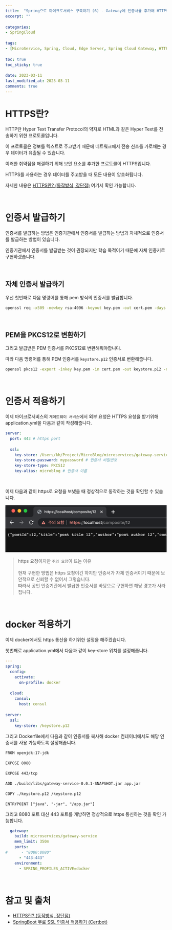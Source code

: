 ```yaml
---
title:  "Spring으로 마이크로서비스 구축하기 (6) - Gateway에 인증서를 추가해 HTTPS 적용하기"
excerpt: ""

categories:
- SpringCloud

tags:
- [MicroService, Spring, Cloud, Edge Server, Spring Cloud Gateway, HTTPS]

toc: true
toc_sticky: true

date: 2023-03-11
last_modified_at: 2023-03-11
comments: true
---
```


# HTTPS란?

HTTP란 Hyper Text Transfer Protocol의 약자로 HTML과 같은 Hyper Text를 전송하기 위한 프로토콜입니다.

이 프로토콜은 정보를 텍스트로 주고받기 때문에 네트워크에서 전송 신호를 가로채는 경우 데이터가 유출될 수 있습니다.

이러한 취약점을 해결하기 위해 보안 요소를 추가한 프로토콜이 HTTPS입니다.

HTTPS를 사용하는 경우 데이터를 주고받을 때 모든 내용이 암호화됩니다.

자세한 내용은 [HTTPS란? (동작방식, 장단점)](https://rachel-kwak.github.io/2021/03/08/HTTPS.html) 여기서 확인 가능합니다.

<br/>

# 인증서 발급하기

인증서를 발급하는 방법은 인증기관에서 인증서를 발급하는 방법과 자체적으로 인증서를 발급하는 방법이 있습니다.

인증기관에서 인증서를 발급받는 것이 권장되지만 학습 목적이기 때문에 자체 인증키로 구현하겠습니다.

<br/>

## 자체 인증서 발급하기

우선 첫번째로 다음 명령어를 통해 pem 방식의 인증서를 발급합니다.

```bash
openssl req -x509 -newkey rsa:4096 -keyout key.pem -out cert.pem -days 365
```

<br/>

## PEM을 PKCS12로 변환하기

그리고 발급받은 PEM 인증서를 PKCS12로 변환해줘야합니다.

따라 다음 명령어를 통해 PEM 인증서를 `keystore.p12` 인증서로 변환해줍니다.

```bash
openssl pkcs12 -export -inkey key.pem -in cert.pem -out keystore.p12 -name microblog
```

<br/>

# 인증서 적용하기

이제 마이크로서비스의 `게이트웨이 서비스`에서 외부 요청은 HTTPS 요청을 받기위해 application.yml을 다음과 같이 작성해줍니다.

```yml
server:
  port: 443 # https port

  ssl:
    key-store: /Users/kh/Project/MicroBlog/microservices/gateway-service/keystore.p12 # 인증서 위치
    key-store-password: mypassword # 인증서 비밀번호
    key-store-type: PKCS12
    key-alias: microblog # 인증서 이름

```

<br/>

이제 다음과 같이 https로 요청을 보냈을 때 정상적으로 동작하는 것을 확인할 수 있습니다.

<img src='../../assets/images/spring-cloud/secure/https-결과.png'>

<br/>

> https 요청이지만 `주의 요함`이 뜨는 이유 <br/><br/>
> 현재 구현한 방법은 https 요청이긴 하지만 인증서가 자체 인증서이기 때문에 보안적으로 신뢰할 수 없어서 그렇습니다. <br/>
> 따라서 공인 인증기관에서 발급한 인증서를 바탕으로 구현하면 해당 경고가 사라집니다.

<br/>

# docker 적용하기

이제 docker에서도 https 통신을 하기위한 설정을 해주겠습니다.

첫번째로 application.yml에서 다음과 같이 key-store 위치를 설정해줍니다.

```yml
---
spring:
  config:
    activate:
      on-profile: docker

  cloud:
    consul:
      host: consul

server:
  ssl:
    key-store: /keystore.p12
```

그리고 Dockerfile에서 다음과 같이 인증서를 복사해 docker 컨테이너에서도 해당 인증서를 사용 가능하도록 설정해줍니다.

```docker
FROM openjdk:17-jdk

EXPOSE 8080

EXPOSE 443/tcp

ADD ./build/libs/gateway-service-0.0.1-SNAPSHOT.jar app.jar

COPY ./keystore.p12 /keystore.p12

ENTRYPOINT ["java", "-jar", "/app.jar"]
```

그리고 8080 포트 대신 443 포트를 개방하면 정상적으로 https 통신하는 것을 확인 가능합니다.

```yml
  gateway:
    build: microservices/gateway-service
    mem_limit: 350m
    ports:
#      - "8080:8080"
      - "443:443"
    environment:
      - SPRING_PROFILES_ACTIVE=docker
```

<br/>

# 참고 및 출처

- [HTTPS란? (동작방식, 장단점)](https://rachel-kwak.github.io/2021/03/08/HTTPS.html)
- [SpringBoot 무료 SSL 인증서 적용하기 (Certbot)](https://subbak2.com/110)